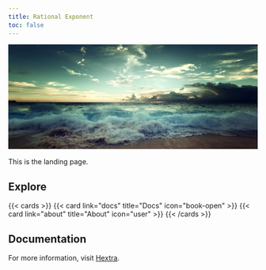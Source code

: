 ```yaml
---
title: Rational Exponent
toc: false
---
```


<section class="hx-w-full hx-mb-8">
  <img src="/static/v2.png" alt="Hero banner" class="hx-w-full hx-h-auto" />
</section>

This is the landing page.

## Explore

{{< cards >}}
  {{< card link="docs" title="Docs" icon="book-open" >}}
  {{< card link="about" title="About" icon="user" >}}
{{< /cards >}}

## Documentation

For more information, visit [Hextra](https://imfing.github.io/hextra).
